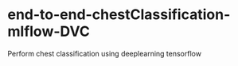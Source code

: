 # end-to-end-chestClassification-mlflow-DVC
Perform chest classification using deeplearning tensorflow 
